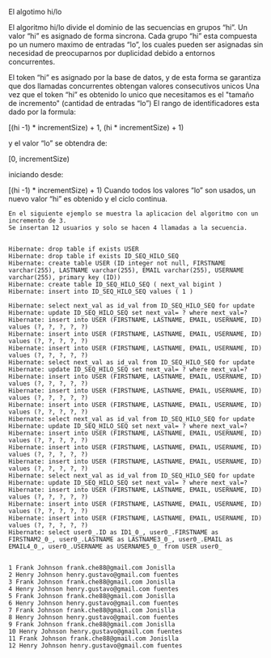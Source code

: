 El algotimo hi/lo

El algoritmo hi/lo divide el dominio de las secuencias en grupos “hi”. Un valor “hi” es asignado de forma sincrona. Cada grupo “hi” esta compuesta po un numero maximo de entradas “lo”, los cuales pueden ser asignadas sin necesidad de preocuparnos por duplicidad debido a entornos concurrentes.

  El token “hi” es asignado por la base de datos, y de esta forma se garantiza que dos llamadas concurrentes obtengan valores consecutivos unicos
  Una vez que el token “hi” es obtenido lo unico que necesitamos es el "tamaño de incremento" (cantidad de entradas “lo”)
  El rango de identificadores esta dado por la formula:

  [(hi -1) * incrementSize) + 1, (hi * incrementSize) + 1)

  y el valor “lo” se obtendra de:

  [0, incrementSize)

  iniciando desde:

  [(hi -1) * incrementSize) + 1)
  Cuando todos los valores “lo” son usados, un nuevo valor “hi” es obtenido y el ciclo continua.


    En el siguiente ejemplo se muestra la aplicacion del algoritmo con un incremento de 3.
    Se insertan 12 usuarios y solo se hacen 4 llamadas a la secuencia.


    Hibernate: drop table if exists USER
    Hibernate: drop table if exists ID_SEQ_HILO_SEQ
    Hibernate: create table USER (ID integer not null, FIRSTNAME varchar(255), LASTNAME varchar(255), EMAIL varchar(255), USERNAME varchar(255), primary key (ID))
    Hibernate: create table ID_SEQ_HILO_SEQ ( next_val bigint )
    Hibernate: insert into ID_SEQ_HILO_SEQ values ( 1 )

    Hibernate: select next_val as id_val from ID_SEQ_HILO_SEQ for update
    Hibernate: update ID_SEQ_HILO_SEQ set next_val= ? where next_val=?
    Hibernate: insert into USER (FIRSTNAME, LASTNAME, EMAIL, USERNAME, ID) values (?, ?, ?, ?, ?)
    Hibernate: insert into USER (FIRSTNAME, LASTNAME, EMAIL, USERNAME, ID) values (?, ?, ?, ?, ?)
    Hibernate: insert into USER (FIRSTNAME, LASTNAME, EMAIL, USERNAME, ID) values (?, ?, ?, ?, ?)
    Hibernate: select next_val as id_val from ID_SEQ_HILO_SEQ for update
    Hibernate: update ID_SEQ_HILO_SEQ set next_val= ? where next_val=?
    Hibernate: insert into USER (FIRSTNAME, LASTNAME, EMAIL, USERNAME, ID) values (?, ?, ?, ?, ?)
    Hibernate: insert into USER (FIRSTNAME, LASTNAME, EMAIL, USERNAME, ID) values (?, ?, ?, ?, ?)
    Hibernate: insert into USER (FIRSTNAME, LASTNAME, EMAIL, USERNAME, ID) values (?, ?, ?, ?, ?)
    Hibernate: select next_val as id_val from ID_SEQ_HILO_SEQ for update
    Hibernate: update ID_SEQ_HILO_SEQ set next_val= ? where next_val=?
    Hibernate: insert into USER (FIRSTNAME, LASTNAME, EMAIL, USERNAME, ID) values (?, ?, ?, ?, ?)
    Hibernate: insert into USER (FIRSTNAME, LASTNAME, EMAIL, USERNAME, ID) values (?, ?, ?, ?, ?)
    Hibernate: insert into USER (FIRSTNAME, LASTNAME, EMAIL, USERNAME, ID) values (?, ?, ?, ?, ?)
    Hibernate: select next_val as id_val from ID_SEQ_HILO_SEQ for update
    Hibernate: update ID_SEQ_HILO_SEQ set next_val= ? where next_val=?
    Hibernate: insert into USER (FIRSTNAME, LASTNAME, EMAIL, USERNAME, ID) values (?, ?, ?, ?, ?)
    Hibernate: insert into USER (FIRSTNAME, LASTNAME, EMAIL, USERNAME, ID) values (?, ?, ?, ?, ?)
    Hibernate: insert into USER (FIRSTNAME, LASTNAME, EMAIL, USERNAME, ID) values (?, ?, ?, ?, ?)
    Hibernate: select user0_.ID as ID1_0_, user0_.FIRSTNAME as FIRSTNAM2_0_, user0_.LASTNAME as LASTNAME3_0_, user0_.EMAIL as EMAIL4_0_, user0_.USERNAME as USERNAME5_0_ from USER user0_


    1 Frank Johnson frank.che88@gmail.com Jonislla 
    2 Henry Johnson henry.gustavo@gmail.com fuentes 
    3 Frank Johnson frank.che88@gmail.com Jonislla 
    4 Henry Johnson henry.gustavo@gmail.com fuentes 
    5 Frank Johnson frank.che88@gmail.com Jonislla 
    6 Henry Johnson henry.gustavo@gmail.com fuentes 
    7 Frank Johnson frank.che88@gmail.com Jonislla 
    8 Henry Johnson henry.gustavo@gmail.com fuentes 
    9 Frank Johnson frank.che88@gmail.com Jonislla 
    10 Henry Johnson henry.gustavo@gmail.com fuentes 
    11 Frank Johnson frank.che88@gmail.com Jonislla 
    12 Henry Johnson henry.gustavo@gmail.com fuentes 